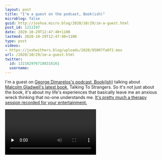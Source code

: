```yaml
---
layout: post
title: "I’m a guest on the podcast, Book(ish)"
microblog: false
guid: http://joshua.micro.blog/2020/10/29/im-a-guest.html
post_id: 1211197
date: 2020-10-29T12:47:40+1100
lastmod: 2020-10-29T12:47:40+1100
type: post
videos:
- https://joshwithers.blog/uploads/2020/95007fa0f2.mov
url: /2020/10/29/im-a-guest.html
twitter:
  id: 1321629767188316161
  username: 
---
```

I'm a guest on [George Dimarelos's podcast, Book(ish)](https://overcast.fm/+Y6Epjcm8s) talking about [Malcolm Gladwell's latest book](https://www.goodreads.com/book/show/43848929-talking-to-strangers), Talking To Strangers. So it's not just about the book, it's about my life's experiences that basically leave me an anxious wreck thinking that no-one understands me. [It's pretty much a therapy session recorded for your entertainment.](https://overcast.fm/+Y6Epjcm8s/)

<video controls="controls" playsinline="playsinline" src="https://joshwithers.blog/uploads/2020/95007fa0f2.mov" preload="none"></video>
